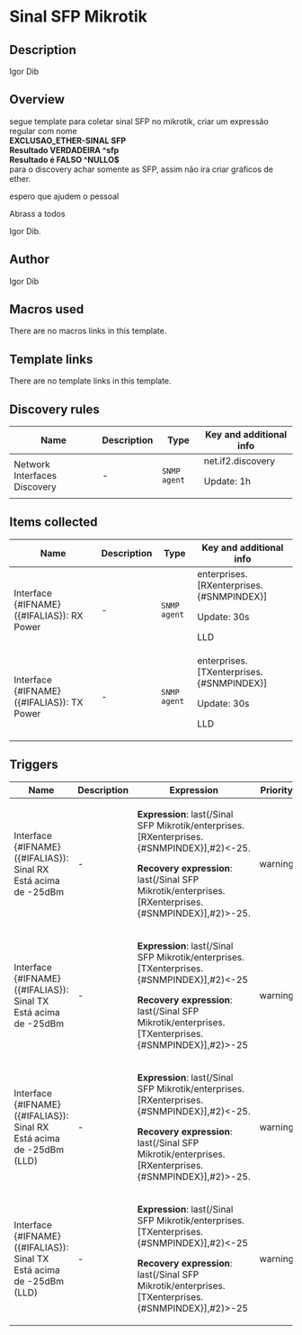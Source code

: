 # Sinal SFP Mikrotik

## Description

Igor Dib

## Overview

segue template para coletar sinal SFP no mikrotik, criar um expressão regular com nome   
**EXCLUSAO\_ETHER-SINAL SFP**  
**Resultado VERDADEIRA ^sfp**  
**Resultado é FALSO ^NULLO$**   
para o discovery achar somente as SFP, assim não ira criar gráficos de ether.


 


espero que ajudem o pessoal 


Abrass a todos


Igor Dib.



## Author

Igor Dib

## Macros used

There are no macros links in this template.

## Template links

There are no template links in this template.

## Discovery rules

|Name|Description|Type|Key and additional info|
|----|-----------|----|----|
|Network Interfaces Discovery|<p>-</p>|`SNMP agent`|net.if2.discovery<p>Update: 1h</p>|
## Items collected

|Name|Description|Type|Key and additional info|
|----|-----------|----|----|
|Interface {#IFNAME}({#IFALIAS}): RX Power|<p>-</p>|`SNMP agent`|enterprises.[RXenterprises.{#SNMPINDEX}]<p>Update: 30s</p><p>LLD</p>|
|Interface {#IFNAME}({#IFALIAS}): TX Power|<p>-</p>|`SNMP agent`|enterprises.[TXenterprises.{#SNMPINDEX}]<p>Update: 30s</p><p>LLD</p>|
## Triggers

|Name|Description|Expression|Priority|
|----|-----------|----------|--------|
|Interface {#IFNAME}({#IFALIAS}): Sinal RX Está acima de -25dBm|<p>-</p>|<p>**Expression**: last(/Sinal SFP Mikrotik/enterprises.[RXenterprises.{#SNMPINDEX}],#2)<-25.</p><p>**Recovery expression**: last(/Sinal SFP Mikrotik/enterprises.[RXenterprises.{#SNMPINDEX}],#2)>-25.</p>|warning|
|Interface {#IFNAME}({#IFALIAS}): Sinal TX Está acima de -25dBm|<p>-</p>|<p>**Expression**: last(/Sinal SFP Mikrotik/enterprises.[TXenterprises.{#SNMPINDEX}],#2)<-25</p><p>**Recovery expression**: last(/Sinal SFP Mikrotik/enterprises.[TXenterprises.{#SNMPINDEX}],#2)>-25</p>|warning|
|Interface {#IFNAME}({#IFALIAS}): Sinal RX Está acima de -25dBm (LLD)|<p>-</p>|<p>**Expression**: last(/Sinal SFP Mikrotik/enterprises.[RXenterprises.{#SNMPINDEX}],#2)<-25.</p><p>**Recovery expression**: last(/Sinal SFP Mikrotik/enterprises.[RXenterprises.{#SNMPINDEX}],#2)>-25.</p>|warning|
|Interface {#IFNAME}({#IFALIAS}): Sinal TX Está acima de -25dBm (LLD)|<p>-</p>|<p>**Expression**: last(/Sinal SFP Mikrotik/enterprises.[TXenterprises.{#SNMPINDEX}],#2)<-25</p><p>**Recovery expression**: last(/Sinal SFP Mikrotik/enterprises.[TXenterprises.{#SNMPINDEX}],#2)>-25</p>|warning|
